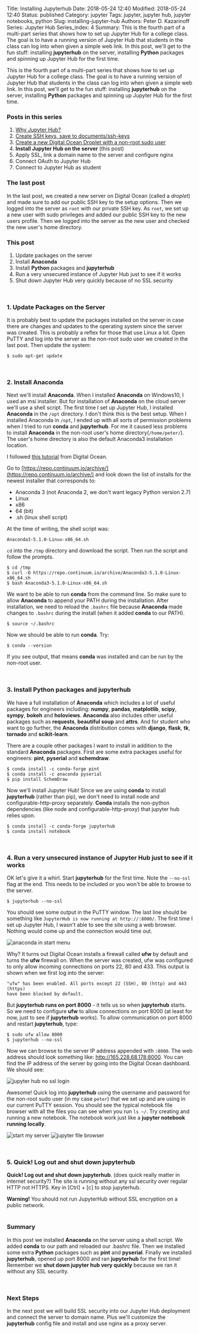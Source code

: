 Title: Installing Jupyterhub
Date: 2018-05-24 12:40
Modified: 2018-05-24 12:40
Status: published
Category: jupyter
Tags: jupyter, jupyter hub, jupyter notebooks, python
Slug: installing-jupyter-hub
Authors: Peter D. Kazarinoff
Series: Jupyter Hub
Series_index: 4
Summary: This is the fourth part of a multi-part series that shows how to set up Jupyter Hub for a college class. The goal is to have a running version of Jupyter Hub that students in the class can log into when given a simple web link. In this post, we'll get to the fun stuff: installing **jupyterhub** on the server, installing **Python** packages and spinning up Jupyter Hub for the first time.

This is the fourth part of a multi-part series that shows how to set up Jupyter Hub for a college class. The goal is to have a running version of Jupyter Hub that students in the class can log into when given a simple web link. In this post, we'll get to the fun stuff: installing **jupyterhub** on the server, installing **Python** packages and spinning up Jupyter Hub for the first time.

### Posts in this series

1. [Why Jupyter Hub?]({static}/posts/jupyterhub/why_jupyter_hub.md) 
2. [Create SSH keys, save to documents/ssh-keys]({static}/posts/jupyterhub/PuTTYgen_ssh_key.md)
3. [Create a new Digital Ocean Droplet with a non-root sudo user]({static}/posts/jupyterhub/new_DO_droplet.md)
4. **Install Jupyter Hub on the server** (this post)
5. Apply SSL, link a domain name to the server and configure nginx
6. Connect OAuth to Jupyter Hub
7. Connect to Jupyter Hub as student

### The last post

In the last post, we created a new server on Digital Ocean (called a _droplet_) and made sure to add our public SSH key to the setup options. Then we logged into the server as ```root```  with our private SSH key. As ```root```, we set up a new user with sudo privileges and added our public SSH key to the new users profile. Then we logged into the server as the new user and checked the new user's home directory.


### This post

1. Update packages on the server
2. Install **Anaconda**
3. Install **Python** packages and **jupyterhub** 
4. Run a very unsecured instance of Jupyter Hub just to see if it works
5. Shut down Jupyter Hub very quickly because of no SSL security

<br>

### 1. Update Packages on the Server

It is probably best to update the packages installed on the server in case there are changes and updates to the operating system since the server was created. This is probably a reflex for those that use Linux a lot. Open PuTTY and log into the server as the non-root sudo user we created in the last post. Then update the system:

```
$ sudo apt-get update
```

<br>

### 2. Install Anaconda

Next we'll install **Anaconda**. When I installed **Anaconda** on Windows10, I used an msi installer. But for installation of **Anaconda** on the cloud server we'll use a shell script. The first time I set up Jupyter Hub, I installed **Anaconda** in the ```/opt``` directory. I don't think this is the best setup. When I installed Anaconda in ```/opt```, I ended up with all sorts of permission problems when I tried to run **conda** and **jupyterhub**. For me it caused less problems to install **Anaconda** in the non-root user's home directory(```/home/peter/```). The user's home directory is also the default Anaconda3 installation location.

I followed [this tutorial](https://www.digitalocean.com/community/tutorials/how-to-install-the-anaconda-python-distribution-on-ubuntu-16-04) from Digital Ocean.

Go to [https://repo.continuum.io/archive/](https://repo.continuum.io/archive/) and look down the list of installs for the newest installer that corresponds to:

 * Anaconda 3 (not Anaconda 2, we don't want legacy Python version 2.7)
 * Linux
 * x86
 * 64 (bit)
 * .sh (linux shell script)

At the time of writing, the shell script was:

```
Anaconda3-5.1.0-Linux-x86_64.sh
```

```cd``` into the ```/tmp``` directory and download the script. Then run the script and follow the prompts.

```
$ cd /tmp
$ curl -O https://repo.continuum.io/archive/Anaconda3-5.1.0-Linux-x86_64.sh
$ bash Anaconda3-5.1.0-Linux-x86_64.sh
```

We want to be able to run **conda** from the command line. So make sure to allow **Anaconda** to append your PATH during the installation. After installation, we need to reload the ```.bashrc``` file because **Anaconda** made changes to ```.bashrc``` during the install (when it added **conda** to our PATH).

```
$ source ~/.bashrc
```

Now we should be able to run **conda**. Try:

```
$ conda --version
```

If you see output, that means **conda** was installed and can be run by the non-root user.

<br>

### 3. Install **Python** packages and **jupyterhub** 

We have a full installation of **Anaconda** which includes a lot of useful packages for engineers including: **numpy**, **pandas**, **matplotlib**, **scipy**, **sympy**, **bokeh** and **holoviews**. **Anaconda** also includes other useful packages such as **requests**, **beautiful soup** and **attrs**. And for student who want to go further, the **Anaconda** distribution comes with **django**, **flask**, **tk**, **tornado** and **scikit-learn**.

There are a couple other packages I want to install in addition to the standard **Anaconda** packages. First are some extra packages useful for engineers: **pint**, **pyserial** and **schemdraw**.

```
$ conda install -c conda-forge pint
$ conda install -c anaconda pyserial
$ pip install SchemDraw
```

Now we'll install Jupyter Hub! Since we are using **conda** to install **jupyterhub** (rather than pip), we don't need to install node and configurable-http-proxy separately. **Conda** installs the non-python dependencies (like node and configurable-http-proxy) that jupyter hub relies upon.

```
$ conda install -c conda-forge jupyterhub
$ conda install notebook
```
<br>

### 4. Run a very unsecured instance of Jupyter Hub just to see if it works

OK let's give it a whirl. Start **jupyterhub** for the first time. Note the ```--no-ssl``` flag at the end. This needs to be included or you won't be able to browse to the server.

```
$ jupyterhub --no-ssl
```

You should see some output in the PuTTY window. The last line should be something like ```JupyterHub is now running at http://:8000/```. The first time I set up Jupyter Hub, I wasn't able to see the site using a web browser. Nothing would come up and the connection would time out.

![anaconda in start menu](/posts/jupyterhub/site_can't_be_reached.png)

Why? It turns out Digital Ocean installs a firewall called **ufw** by default and turns the **ufw** firewall on. When the server was created, ufw was configured to only allow incoming connections on ports 22, 80 and 433. This output is shown when we first log into the server:

```
"ufw" has been enabled. All ports except 22 (SSH), 80 (http) and 443 (https)
have been blocked by default.
```

But **jupyterhub runs on port 8000** - it tells us so when **jupyterhub** starts. So we need to configure **ufw** to allow connections on port 8000 (at least for now, just to see if **jupyterhub** works). To allow communication on port 8000 and restart **jupyterhub**, type:

```
$ sudo ufw allow 8000
$ jupyterhub --no-ssl
```

Now we can browse to the server IP address appended with ```:8000```. The web address should look something like: http://165.228.68.178:8000. You can find the IP address of the server by going into the Digital Ocean dashboard. We should see:

![jupyter hub no ssl login](/posts/jupyterhub/jupyterhub_no_ssl_login.png)

Awesome! Quick log into **jupyterhub** using the username and password for the non-root sudo user (in my case ```peter```) that we set up and are using in our current PuTTY session. You should see the typical notebook file browser with all the files you can see when you run ```ls ~/```. Try creating and running a new notebook. The notebook work just like a **jupyter notebook running locally**.

![start my server](/posts/jupyterhub/start_my_server.PNG)
![jupyter file browser](/posts/jupyterhub/jupyter_file_browser.PNG)

<br>

### 5. Quick! Log out and shut down jupyterhub

**Quick! Log out and shut down jupyterhub**. (does quick really matter in internet security?) The site is running without any ssl security over regular HTTP not HTTPS. Key in [Ctrl] + [c] to stop jupyterhub.

<div class="alert alert-warning" role="alert">
  <strong>Warning!</strong> You should not run JupyterHub without SSL encryption on a public network.
</div>

<br>
 
### Summary

In this post we installed **Anaconda** on the server using a shell script. We added **conda** to our path and reloaded our .bashrc file. Then we installed some extra **Python** packages such as **pint** and **pyserial**. Finally we installed **jupyterhub**, opened up port 8000 and ran **jupyterhub** for the first time! Remember we **shut down jupyter hub very quickly** because we ran it without any SSL security.

<br>

### Next Steps

In the next post we will build SSL security into our Jupyter Hub deployment and connect the server to domain name. Plus we'll customize the **jupyterhub** config file and install and use nginx as a proxy server.

